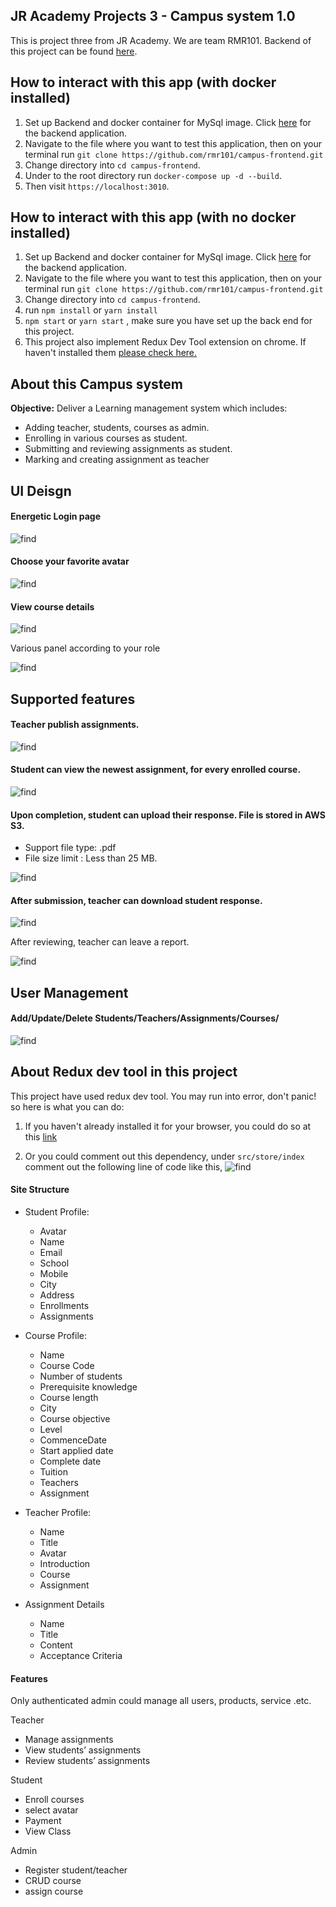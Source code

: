 ## JR Academy Projects 3 - Campus system 1.0 

This is project three from JR Academy. We are team RMR101.
Backend of this project can be found [here](https://github.com/rmr101/campus-backend).


## How to interact with this app (with docker installed)

1. Set up Backend and docker container for MySql image. Click [here](https://github.com/rmr101/campus-backend) for the backend application.
2. Navigate to the file where you want to test this application, then on your terminal run `git clone https://github.com/rmr101/campus-frontend.git`
3. Change directory into `cd campus-frontend`.
2. Under to the root directory run `docker-compose up -d --build`.
3. Then visit `https://localhost:3010`.


## How to interact with this app (with no docker installed)
 
1. Set up Backend and docker container for MySql image. Click [here](https://github.com/rmr101/campus-backend) for the backend application.
2. Navigate to the file where you want to test this application, then on your terminal run `git clone https://github.com/rmr101/campus-frontend.git`
3. Change directory into `cd campus-frontend`.
4. run `npm install` or `yarn install`
5. `npm start` or `yarn start` , make sure you have set up the back end for this project.
6. This project also implement Redux Dev Tool extension on chrome. If haven't installed them [please check here.](#about-redux-dev-tool-in-this-project)



## About this Campus system

**Objective:** Deliver a Learning management system which includes:
- Adding teacher, students, courses as admin.
- Enrolling in various courses as student.
- Submitting and reviewing assignments as student.
- Marking and creating assignment as teacher

## UI Deisgn 

#### Energetic Login page

![find](readme_img/login.png)


#### Choose your favorite avatar

![find](readme_img/avatar-selection.png)


#### View course details

![find](readme_img/course-detail.png)

Various panel according to your role

![find](readme_img/role-panel.png)

## Supported features

#### Teacher publish assignments.

![find](readme_img/publish-new-assignment.png)

#### Student can view the newest assignment, for every enrolled course.
![find](readme_img/student-assignment-filter.png)

#### Upon completion, student can upload their response. File is stored in AWS S3.

- Support file type: .pdf
- File size limit : Less than 25 MB.

![find](readme_img/upload.png)

#### After submission, teacher can download student response.

![find](readme_img/teacher-assignment-filter.png)

After reviewing, teacher can leave a report.

![find](readme_img/teacher-report.png)

## User Management

#### Add/Update/Delete Students/Teachers/Assignments/Courses/

![find](readme_img/update-popup.png)

## About Redux dev tool in this project
This project have used redux dev tool. You may run into error, don't panic! so here is what you can do:

1. If you haven't already installed it for your browser, you could do so at this [link](https://chrome.google.com/webstore/detail/redux-devtools/lmhkpmbekcpmknklioeibfkpmmfibljd?hl=en)

2. Or you could comment out this dependency, under `src/store/index` comment out the following line of code like this,
![find](readme_img/redux-dev-tool.png)
   

#### Site Structure

- Student Profile:
	- Avatar
	- Name
	- Email
	- School
	- Mobile
	- City
	- Address
	- Enrollments
	- Assignments
  
- Course Profile:
	- Name
	- Course Code
	- Number of students
	- Prerequisite knowledge
	- Course length
	- City
	- Course objective
	- Level
	- CommenceDate
	- Start applied date
	- Complete date
	- Tuition
	- Teachers
	- Assignment
  
- Teacher Profile:
	- Name
	- Title
	- Avatar
	- Introduction
	- Course
	- Assignment
  
- Assignment Details
	- Name
	- Title
	- Content
	- Acceptance Criteria

#### Features

Only authenticated admin could manage all users, products, service .etc.

Teacher
- Manage assignments
- View students’ assignments
- Review students’ assignments

Student
- Enroll courses
- select avatar
- Payment
- View Class

Admin
- Register student/teacher
- CRUD course
- assign course
